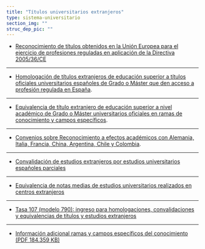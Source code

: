 ```yaml
---
title: "Títulos universitarios extranjeros"
type: sistema-universitario
section_img: ""
struc_dep_pic: ""
---
```

- [Reconocimiento de títulos obtenidos en la Unión Europea para el ejercicio de profesiones reguladas en aplicación de la Directiva 2005/36/CE](https://www.universidades.gob.es/portal/site/universidades/menuitem.a9621cf716a24d251662c810026041a0/?vgnextoid=38f9372673680710VgnVCM1000001d04140aRCRD#:~:text=Reconocimiento%20de%20t%C3%ADtulos%20obtenidos%20en%20la%20Uni%C3%B3n%20Europea%20para%20el%20ejercicio%20de%20profesiones%20reguladas%20en%20aplicaci%C3%B3n%20de%20la%20Directiva%202005/36/CE)  
**************************************************************
- [Homologación de títulos extranjeros de educación superior a títulos oficiales universitarios españoles de Grado o Máster que den acceso a profesión regulada en España](https://www.universidades.gob.es/portal/site/universidades/menuitem.a9621cf716a24d251662c810026041a0/?vgnextoid=38f9372673680710VgnVCM1000001d04140aRCRD#:~:text=Homologaci%C3%B3n%20de%20t%C3%ADtulos%20extranjeros%20de%20educaci%C3%B3n%20superior%20a%20t%C3%ADtulos%20oficiales%20universitarios%20espa%C3%B1oles%20de%20Grado%20o%20M%C3%A1ster%20que%20den%20acceso%20a%20profesi%C3%B3n%20regulada%20en%20Espa%C3%B1a).
**************************************************************
- [Equivalencia de título extranjero de educación superior a nivel académico de Grado o Máster universitarios oficiales en ramas de conocimiento y campos específicos](https://www.universidades.gob.es/portal/site/universidades/menuitem.a9621cf716a24d251662c810026041a0/?vgnextoid=38f9372673680710VgnVCM1000001d04140aRCRD#:~:text=Equivalencia%20de%20t%C3%ADtulo%20extranjero%20de%20educaci%C3%B3n%20superior%20a%20nivel%20acad%C3%A9mico%20de%20Grado%20o%20M%C3%A1ster%20universitarios%20oficiales%20en%20ramas%20de%20conocimiento%20y%20campos%20espec%C3%ADficos). 
**************************************************************
- [Convenios sobre Reconocimiento a efectos académicos con Alemania, Italia, Francia, China, Argentina, Chile y Colombia](https://www.universidades.gob.es/portal/site/universidades/menuitem.a9621cf716a24d251662c810026041a0/?vgnextoid=38f9372673680710VgnVCM1000001d04140aRCRD#:~:text=Convenios%20sobre%20Reconocimiento%20a%20efectos%20acad%C3%A9micos%20con%20Alemania%2C%20Italia%2C%20Francia%2C%20China%2C%20Argentina%2C%20Chile%20y%20Colombia). 
**************************************************************
- [Convalidación de estudios extranjeros por estudios universitarios españoles parciales](https://www.universidades.gob.es/portal/site/universidades/menuitem.a9621cf716a24d251662c810026041a0/?vgnextoid=38f9372673680710VgnVCM1000001d04140aRCRD#:~:text=Convalidaci%C3%B3n%20de%20estudios%20extranjeros%20por%20estudios%20universitarios%20espa%C3%B1oles%20parciales)
**************************************************************
- [Equivalencia de notas medias de estudios universitarios realizados en centros extranjeros](https://www.universidades.gob.es/portal/site/universidades/menuitem.a9621cf716a24d251662c810026041a0/?vgnextoid=38f9372673680710VgnVCM1000001d04140aRCRD#:~:text=Equivalencia%20de%20notas%20medias%20de%20estudios%20universitarios%20realizados%20en%20centros%20extranjeros)
**************************************************************
- [Tasa 107 (modelo 790): ingreso para homologaciones, convalidaciones y equivalencias de títulos y estudios extranjeros](https://www.universidades.gob.es/portal/site/universidades/menuitem.a9621cf716a24d251662c810026041a0/?vgnextoid=38f9372673680710VgnVCM1000001d04140aRCRD#:~:text=Tasa%20107%20(modelo%20790)%3A%20ingreso%20para%20homologaciones%2C%20convalidaciones%20y%20equivalencias%20de%20t%C3%ADtulos%20y%20estudios%20extranjeros)  
**************************************************************
- [Información adicional ramas y campos específicos del conocimiento (PDF 184.359 KB)](https://www.universidades.gob.es/portal/site/universidades/menuitem.a9621cf716a24d251662c810026041a0/?vgnextoid=38f9372673680710VgnVCM1000001d04140aRCRD#:~:text=Informaci%C3%B3n%20adicional%20ramas%20y%20campos%20espec%C3%ADficos%20del%20conocimiento%20(PDF%20184.359%20KB))